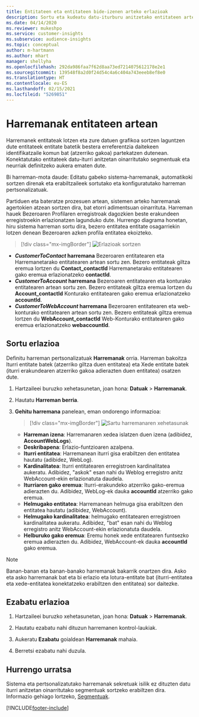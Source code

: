 ```yaml
---
title: Entitateen eta entitateen bide-izenen arteko erlazioak
description: Sortu eta kudeatu datu-iturburu anitzetako entitateen arteko harremanak.
ms.date: 04/14/2020
ms.reviewer: mukeshpo
ms.service: customer-insights
ms.subservice: audience-insights
ms.topic: conceptual
author: m-hartmann
ms.author: mhart
manager: shellyha
ms.openlocfilehash: 292da986faa7f62d8aa73ed7214075612178e2e1
ms.sourcegitcommit: 139548f8a2d0f24d54c4a6c404a743eeeb8ef8e0
ms.translationtype: HT
ms.contentlocale: eu-ES
ms.lasthandoff: 02/15/2021
ms.locfileid: "5269851"
---
```

# <a name="relationships-between-entities"></a>Harremanak entitateen artean

Harremanek entitateak lotzen eta zure datuen grafikoa sortzen laguntzen dute entitateek entitate batetik bestera erreferentzia daitekeen identifikatzaile komun bat (atzerriko gakoa) partekatzen dutenean. Konektatutako entitateek datu-iturri anitzetan oinarritutako segmentuak eta neurriak definitzeko aukera ematen dute.

Bi harreman-mota daude: Editatu gabeko sistema-harremanak, automatikoki sortzen direnak eta erabiltzaileek sortutako eta konfiguratutako harreman pertsonalizatuak.

Partiduen eta bateratze prozesuen artean, sistemen arteko harremanak agertokien atzean sortzen dira, bat etorri adimentsuan oinarrituta. Harreman hauek Bezeroaren Profilaren erregistroak dagozkien beste erakundeen erregistroekin erlazionatzen lagunduko dute. Hurrengo diagrama honetan, hiru sistema harreman sortu dira, bezero entitatea entitate osagarriekin lotzen denean Bezeroaren azken profila entitatea ekoizteko.

> [!div class="mx-imgBorder"]
> ![Erlazioak sortzen](media/relationships-entities-merge.png "Erlazioak sortzen")

- ***CustomerToContact* harremana** Bezeroaren entitatearen eta Harremanetarako entitatearen artean sortu zen. Bezero entitateak giltza eremua lortzen du **Contact_contactId** Harremanetarako entitatearen gako eremua erlazionatzeko **contactId**.
- ***CustomerToAccount* harremana** Bezeroaren entitatearen eta konturako entitatearen artean sortu zen. Bezero entitateak giltza eremua lortzen du **Account_contactId** Konturako entitatearen gako eremua erlazionatzeko **accountId**.
- ***CustomerToWebAccount* harremana** Bezeroaren entitatearen eta web-konturako entitatearen artean sortu zen. Bezero entitateak giltza eremua lortzen du **WebAccount_contactId** Web-Konturako entitatearen gako eremua erlazionatzeko **webaccountId**.

## <a name="create-a-relationship"></a>Sortu erlazioa

Definitu harreman pertsonalizatuak **Harremanak** orria. Harreman bakoitza Iturri entitate batek (atzerriko giltza duen entitatea) eta Xede entitate batek (iturri erakundearen atzerriko gakoa adierazten duen entitatea) osatzen dute.

1. Hartzaileei buruzko xehetasunetan, joan hona: **Datuak** > **Harremanak**.

2. Hautatu **Harreman berria**.

3. **Gehitu harremana** panelean, eman ondorengo informazioa:

   > [!div class="mx-imgBorder"]
   > ![Sartu harremanaren xehetasunak](media/relationships-add.png "Sartu harremanaren xehetasunak")

   - **Harreman izena**: Harremanaren xedea islatzen duen izena (adibidez, **AccountWebLogs**).
   - **Deskribapena**: Erlazio-funtzioaren azalpena.
   - **Iturri entitatea**: Harremanean iturri gisa erabiltzen den entitatea hautatu (adibidez, WebLog).
   - **Kardinalitatea**: Iturri entitatearen erregistroen kardinalitatea aukeratu. Adibidez, "askok" esan nahi du Weblog erregistro anitz WebAccount-ekin erlazionatuta daudela.
   - **Iturriaren gako eremua**: Iturri-erakundeko atzerriko gako-eremua adierazten du. Adibidez, WebLog-ek dauka **accountId** atzerriko gako eremua.
   - **Helmugako entitatea**: Harremanean helmuga gisa erabiltzen den entitatea hautatu (adibidez, WebAccount).
   - **Helmugako kardinalitatea**: helmugako entitatearen erregistroen kardinalitatea aukeratu. Adibidez, "bat" esan nahi du Weblog erregistro anitz WebAccount-ekin erlazionatuta daudela.
   - **Helburuko gako eremua**: Eremu honek xede entitatearen funtsezko eremua adierazten du. Adibidez, WebAccount-ek dauka **accountId** gako eremua.

> [!NOTE]
> Banan-banan eta banan-banako harremanak bakarrik onartzen dira. Asko eta asko harremanak bat eta bi erlazio eta lotura-entitate bat (iturri-entitatea eta xede-entitatea konektatzeko erabiltzen den entitatea) sor daitezke.

## <a name="delete-a-relationship"></a>Ezabatu erlazioa

1. Hartzaileei buruzko xehetasunetan, joan hona: **Datuak** > **Harremanak**.

2. Hautatu ezabatu nahi dituzun harremanen kontrol-laukiak.

3. Aukeratu **Ezabatu** goialdean **Harremanak** mahaia.

4. Berretsi ezabatu nahi duzula.

## <a name="next-step"></a>Hurrengo urratsa

Sistema eta pertsonalizatutako harremanak sekretuak isilik ez dituzten datu iturri anitzetan oinarritutako segmentuak sortzeko erabiltzen dira. Informazio gehiago lortzeko, [Segmentuak](segments.md).


[!INCLUDE[footer-include](../includes/footer-banner.md)]